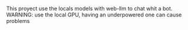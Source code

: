 This proyect use the locals models with web-llm to chat whit a bot.
WARNING: use the local GPU, having an underpowered one can cause problems
